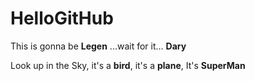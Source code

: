 # HelloGitHub
This is gonna be **Legen** ...wait for it... **Dary**

Look up in the Sky, it's a **bird**, it's a **plane**, It's **SuperMan**
